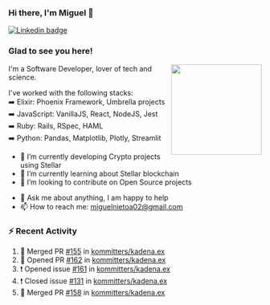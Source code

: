 ### Hi there, I'm Miguel 👋

<a href="https://linkedin.com/in/miguelnietoa/" target="_blank" rel="noopener noreferrer">
  <img src="https://img.shields.io/badge/-LinkedIn-0e76a8?style=flat-square&logo=Linkedin&logoColor=white" alt="Linkedin badge">
</a>
<!-- [![Website Badge](https://img.shields.io/badge/Website-3b5998?style=flat-square&logo=google-chrome&logoColor=white)](#notavailablenow#) 

<img src="https://i.imgur.com/tbrLrt5.gif" width=400 alt="Coding GIF" align="right"/>
-->


### Glad to see you here!
<a href="https://github.com/miguelnietoa"><img src="https://github-readme-stats.vercel.app/api?username=miguelnietoa&show_icons=true&hide_border=true&count_private=true&include_all_commits=true&theme=tokyonight" height="180em" align="right"/></a>
I'm a Software Developer, lover of tech and science. 

I've worked with the following stacks:\
➡️ Elixir: Phoenix Framework, Umbrella projects\
➡️ JavaScript: VanillaJS, React, NodeJS, Jest\
➡️ Ruby: Rails, RSpec, HAML\
➡️ Python: Pandas, Matplotlib, Plotly, Streamlit

- 🔭 I’m currently developing Crypto projects using Stellar
- 🌱 I’m currently learning about Stellar blockchain
- 👯 I’m looking to contribute on Open Source projects
<!-- 
- 😄 I just finished a Machine Learning course! 
- 🤔 I’m looking for help with ...
-->
- 💬 Ask me about anything, I am happy to help
- 📫 How to reach me: miguelnietoa02@gmail.com


### ⚡ Recent Activity

<!--START_SECTION:activity-->
1. 🎉 Merged PR [#155](https://github.com/kommitters/kadena.ex/pull/155) in [kommitters/kadena.ex](https://github.com/kommitters/kadena.ex)
2. 💪 Opened PR [#162](https://github.com/kommitters/kadena.ex/pull/162) in [kommitters/kadena.ex](https://github.com/kommitters/kadena.ex)
3. ❗️ Opened issue [#161](https://github.com/kommitters/kadena.ex/issues/161) in [kommitters/kadena.ex](https://github.com/kommitters/kadena.ex)
4. ❗️ Closed issue [#131](https://github.com/kommitters/kadena.ex/issues/131) in [kommitters/kadena.ex](https://github.com/kommitters/kadena.ex)
5. 🎉 Merged PR [#158](https://github.com/kommitters/kadena.ex/pull/158) in [kommitters/kadena.ex](https://github.com/kommitters/kadena.ex)
<!--END_SECTION:activity-->

